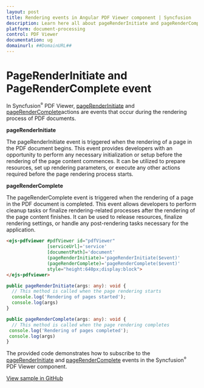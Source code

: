 ```yaml
---
layout: post
title: Rendering events in Angular PDF Viewer component | Syncfusion
description: Learn here all about pageRenderInitiate and pageRenderComplete event in Syncfusion Angular PDF Viewer component of Syncfusion Essential JS 2 and more.
platform: document-processing
control: PDF Viewer
documentation: ug
domainurl: ##DomainURL##
---
```


# PageRenderInitiate and PageRenderComplete event

In Syncfusion<sup style="font-size:70%">&reg;</sup> PDF Viewer, [pageRenderInitiate](https://ej2.syncfusion.com/angular/documentation/api/pdfviewer/pageRenderInitiateEventArgs/) and [pageRenderComplete](https://ej2.syncfusion.com/angular/documentation/api/pdfviewer/pageRenderCompleteEventArgs/)actions are events that occur during the rendering process of PDF documents.

**pageRenderInitiate**

The pageRenderInitiate event is triggered when the rendering of a page in the PDF document begins. This event provides developers with an opportunity to perform any necessary initialization or setup before the rendering of the page content commences. It can be utilized to prepare resources, set up rendering parameters, or execute any other actions required before the page rendering process starts.

**pageRenderComplete**

The pageRenderComplete event is triggered when the rendering of a page in the PDF document is completed. This event allows developers to perform cleanup tasks or finalize rendering-related processes after the rendering of the page content finishes. It can be used to release resources, finalize rendering settings, or handle any post-rendering tasks necessary for the application.

```html
<ejs-pdfviewer #pdfViewer id="pdfViewer"
               [serviceUrl]='service'
               [documentPath]='document'
               (pageRenderInitiate)='pageRenderInitiate($event)'
               (pageRenderComplete)='pageRenderComplete($event)'
               style="height:640px;display:block">
</ejs-pdfviewer>
```

```typescript
public pageRenderInitiate(args: any): void {
  // This method is called when the page rendering starts
  console.log('Rendering of pages started');
  console.log(args)
}

public pageRenderComplete(args: any): void {
  // This method is called when the page rendering completes
 console.log('Rendering of pages completed');
 console.log(args)
}
```

The provided code demonstrates how to subscribe to the [pageRenderInitiate](https://ej2.syncfusion.com/angular/documentation/api/pdfviewer/pageRenderInitiateEventArgs/) and [pageRenderComplete](https://ej2.syncfusion.com/angular/documentation/api/pdfviewer/pageRenderCompleteEventArgs/) events in the Syncfusion<sup style="font-size:70%">&reg;</sup> PDF Viewer component.

[View sample in GitHub](https://github.com/SyncfusionExamples/angular-pdf-viewer-examples/tree/master/How%20to/PageRenderStarted%20and%20PageRenderCompleted%20event)